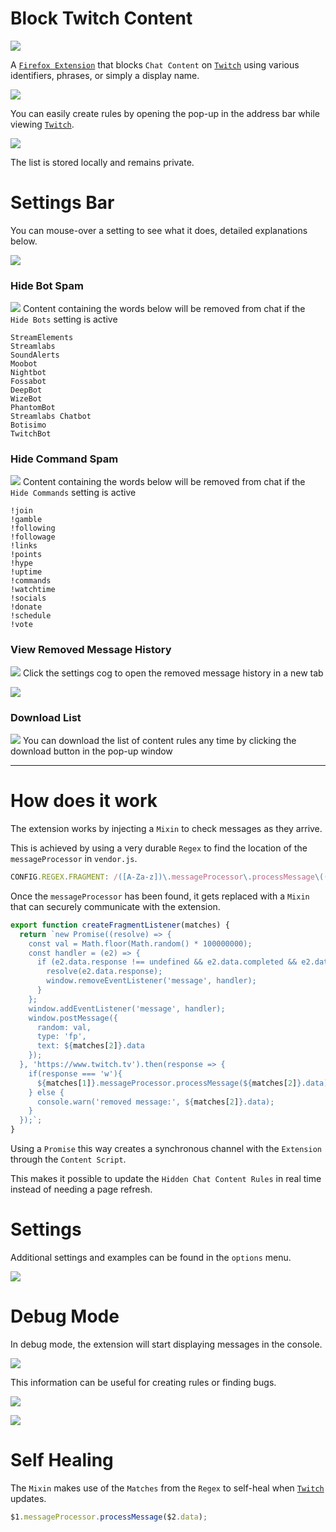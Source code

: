 # Block Twitch Content

[![](https://i.imgur.com/3BynCoO.png)](https://addons.mozilla.org/en-US/firefox/addon/block-twitch-content/)

A [`Firefox Extension`](https://addons.mozilla.org/en-US/firefox/addon/block-twitch-content/) that blocks `Chat Content` on [`Twitch`](https://www.twitch.tv) using various identifiers, phrases, or simply a display name.

[![](https://i.imgur.com/daNrPlm.png)](https://addons.mozilla.org/en-US/firefox/addon/block-twitch-content/)

You can easily create rules by opening the pop-up in the address bar while viewing [`Twitch`](https://www.twitch.tv). 

[![](https://i.imgur.com/sqP9TrH.png)](https://addons.mozilla.org/en-US/firefox/addon/block-twitch-content/)

The list is stored locally and remains private.

# Settings Bar

You can mouse-over a setting to see what it does, detailed explanations below.

[![](https://i.imgur.com/8nNqi94.png)](https://addons.mozilla.org/en-US/firefox/addon/block-twitch-content/)

### Hide Bot Spam

[![](https://i.imgur.com/ohl4bFJ.png)](https://addons.mozilla.org/en-US/firefox/addon/block-twitch-content/) Content containing the words below will be removed from chat if the `Hide Bots` setting is active

```
StreamElements
Streamlabs
SoundAlerts
Moobot
Nightbot
Fossabot
DeepBot
WizeBot
PhantomBot
Streamlabs Chatbot
Botisimo
TwitchBot
```

### Hide Command Spam

[![](https://i.imgur.com/UXkrU4E.png)](https://addons.mozilla.org/en-US/firefox/addon/block-twitch-content/) Content containing the words below will be removed from chat if the `Hide Commands` setting is active

```
!join
!gamble
!following
!followage
!links
!points
!hype
!uptime
!commands
!watchtime
!socials
!donate
!schedule
!vote
```

### View Removed Message History

[![](https://i.imgur.com/63glI6e.png)](https://addons.mozilla.org/en-US/firefox/addon/block-twitch-content/) Click the settings cog to open the removed message history in a new tab

[![](https://i.imgur.com/AHfOIH1.png)](https://addons.mozilla.org/en-US/firefox/addon/block-twitch-content/)

### Download List

[![](https://i.imgur.com/qae1VAi.png)](https://addons.mozilla.org/en-US/firefox/addon/block-twitch-content/) You can download the list of content rules any time by clicking the download button in the pop-up window

---------

# How does it work

The extension works by injecting a `Mixin` to check messages as they arrive.

This is achieved by using a very durable `Regex` to find the location of the `messageProcessor` in `vendor.js`.

```js
CONFIG.REGEX.FRAGMENT: /([A-Za-z])\.messageProcessor\.processMessage\(([A-Za-z])\.data\)/
```

Once the `messageProcessor` has been found, it gets replaced with a `Mixin` that can securely communicate with the extension.

```js
export function createFragmentListener(matches) {
  return `new Promise((resolve) => {
    const val = Math.floor(Math.random() * 100000000);
    const handler = (e2) => {
      if (e2.data.response !== undefined && e2.data.completed && e2.data.random === val) {
        resolve(e2.data.response);
        window.removeEventListener('message', handler);
      }
    };
    window.addEventListener('message', handler);
    window.postMessage({ 
      random: val, 
      type: 'fp', 
      text: ${matches[2]}.data 
    });
  }, 'https://www.twitch.tv').then(response => {
    if(response === 'w'){ 
      ${matches[1]}.messageProcessor.processMessage(${matches[2]}.data)
    } else {
      console.warn('removed message:', ${matches[2]}.data);
    }
  });`;
}
```

Using a `Promise` this way creates a synchronous channel with the `Extension` through the `Content Script`.

This makes it possible to update the `Hidden Chat Content Rules` in real time instead of needing a page refresh.

# Settings

Additional settings and examples can be found in the `options` menu.

[![](https://i.imgur.com/D0bxVAX.png)](https://addons.mozilla.org/en-US/firefox/addon/block-twitch-content/)

# Debug Mode

In debug mode, the extension will start displaying messages in the console.

[![](https://i.imgur.com/Sv1urav.png)](https://addons.mozilla.org/en-US/firefox/addon/block-twitch-content/)

This information can be useful for creating rules or finding bugs.

[![](https://i.imgur.com/ddLFyJm.png)](https://addons.mozilla.org/en-US/firefox/addon/block-twitch-content/)

[![](https://i.imgur.com/bPuow86.png)](https://addons.mozilla.org/en-US/firefox/addon/block-twitch-content/)

# Self Healing

The `Mixin` makes use of the `Matches` from the `Regex` to self-heal when [`Twitch`](https://www.twitch.tv) updates.

```js
$1.messageProcessor.processMessage($2.data);
```